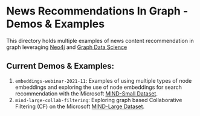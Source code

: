 # News Recommendations In Graph - Demos & Examples
This directory holds multiple examples of news content recommendation in graph leveraging [Neo4j](https://neo4j.com/)
and [Graph Data Science](https://neo4j.com/docs/graph-data-science/current/)

## Current Demos & Examples:
1. `embeddings-webinar-2021-11`: Examples of using multiple types of node embeddings and exploring the use of 
node embeddings for search recommendation with the Microsoft [MIND-Small Dataset](https://msnews.github.io/#:~:text=name%20this%20dataset-,MIND-small,-.%20The%20training%20and).
2. `mind-large-collab-filtering`: Exploring graph based Collaborative Filtering (CF) on the Microsoft 
[MIND-Large Dataset](https://msnews.github.io/).